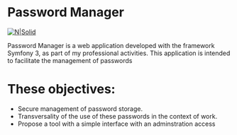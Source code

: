 Password Manager
=======


[![N|Solid](https://symfony.com/images/v5/pictos/home-main-illu.svg)](http://gerald-duveau.fr)


Password Manager is a web application developed with the framework Symfony 3, as part of my professional activities.
This application is intended to facilitate the management of passwords




# These objectives:

- Secure management of password storage.
- Transversality of the use of these passwords in the context of work.
- Propose a tool with a simple interface with an adminstration access